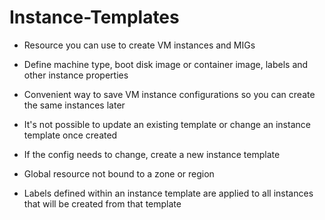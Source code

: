 # Instance-Templates

* Resource you can use to create VM instances and MIGs

* Define machine type, boot disk image or container image, labels and other instance properties

* Convenient way to save VM instance configurations so you can create the same instances later

* It's not possible to update an existing template or change an instance template once created

* If the config needs to change, create a new instance template

* Global resource not bound to a zone or region

* Labels defined within an instance template are applied to all instances that will be created from that template